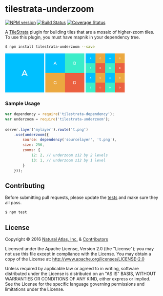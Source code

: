 # tilestrata-underzoom
[![NPM version](http://img.shields.io/npm/v/tilestrata-underzoom.svg?style=flat)](https://www.npmjs.org/package/tilestrata-underzoom)
[![Build Status](https://travis-ci.org/naturalatlas/tilestrata-underzoom.svg)](https://travis-ci.org/naturalatlas/tilestrata-underzoom)
[![Coverage Status](http://img.shields.io/codecov/c/github/naturalatlas/tilestrata-underzoom/master.svg?style=flat)](https://codecov.io/github/naturalatlas/tilestrata-underzoom)

A [TileStrata](https://github.com/naturalatlas/tilestrata) plugin for building tiles that are a mosaic of higher-zoom tiles. To use this plugin, you must have mapnik in your dependency tree.

```sh
$ npm install tilestrata-underzoom --save
```

<img src="./test/data/a.png" width="128" />
<img src="./test/fixtures/out.png" width="128" />
<img src="./test/fixtures/out2.png" width="128" />

### Sample Usage

```js
var dependency = require('tilestrata-dependency');
var underzoom = require('tilestrata-underzoom');

server.layer('mylayer').route('t.png')
	.use(underzoom({
		source: dependency('sourcelayer', 't.png'),
		size: 256,
		zooms: {
			12: 2, // underzoom z12 by 2 levels
			13: 1, // underzoom z12 by 1 level
		}
	}));
```

## Contributing

Before submitting pull requests, please update the [tests](test) and make sure they all pass.

```sh
$ npm test
```

## License

Copyright &copy; 2016 [Natural Atlas, Inc.](https://github.com/naturalatlas) & [Contributors](https://github.com/naturalatlas/tilestrata-underzoom/graphs/contributors)

Licensed under the Apache License, Version 2.0 (the "License"); you may not use this file except in compliance with the License. You may obtain a copy of the License at: http://www.apache.org/licenses/LICENSE-2.0

Unless required by applicable law or agreed to in writing, software distributed under the License is distributed on an "AS IS" BASIS, WITHOUT WARRANTIES OR CONDITIONS OF ANY KIND, either express or implied. See the License for the specific language governing permissions and limitations under the License.
